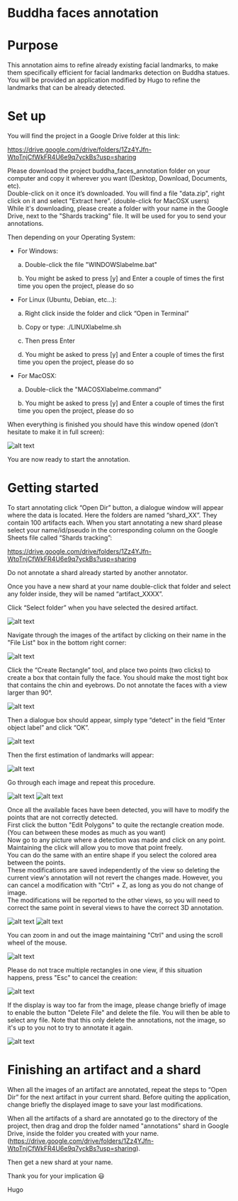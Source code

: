 Buddha faces annotation
=========================

Purpose
=======

This annotation aims to refine already existing facial landmarks, to make them specifically efficient for facial 
landmarks detection on Buddha statues.\
You will be provided an application modified by Hugo to refine the landmarks that can be already detected.

Set up
======

You will find the project in a Google Drive folder at this link:

https://drive.google.com/drive/folders/1Zz4YJfn-WtoTnjCfWkFR4U6e9q7yckBs?usp=sharing

Please download the project buddha_faces_annotation folder on your computer and copy it wherever you want (Desktop, 
Download, Documents, etc). \
Double-click on it once it’s downloaded. You will find a file "data.zip", right click on it and select "Extract here". 
(double-click for MacOSX users)\
While it's downloading, please create a folder with your name in the Google Drive, next to the "Shards tracking" file.
It will be used for you to send your annotations.

Then depending on your Operating System:

-   For Windows:
        
    a.  Double-click the file "WINDOWSlabelme.bat"
        
    b.  You might be asked to press [y] and Enter a couple of times
        the first time you open the project, please do so


-   For Linux (Ubuntu, Debian, etc…):

    a.  Right click inside the folder and click “Open in Terminal”
    
    b.  Copy or type: ./LINUXlabelme.sh
        
    c.  Then press Enter
        
    d.  You might be asked to press [y] and Enter a couple of times
            the first time you open the project, please do so


-   For MacOSX:

    a.  Double-click the "MACOSXlabelme.command"
    
    b.  You might be asked to press [y] and Enter a couple of times the
        first time you open the project, please do so


When everything is finished you should have this window opened (don’t
hesitate to make it in full screen):

![alt text](source/Pictures/Picture1.png)

You are now ready to start the annotation.

Getting started
===============

To start annotating click “Open Dir” button, a dialogue window will
appear where the data is located. Here the folders are named
“shard\_XX”. They contain 100 artifacts each. When you start annotating
a new shard please select your name/id/pseudo in the corresponding
column on the Google Sheets file called “Shards tracking”:

https://drive.google.com/drive/folders/1Zz4YJfn-WtoTnjCfWkFR4U6e9q7yckBs?usp=sharing

Do not annotate a shard already started by another annotator.

Once you have a new shard at your name double-click that folder and
select any folder inside, they will be named “artifact_XXXX”.

Click “Select folder” when you have selected the desired artifact.

![alt text](source/Pictures/Picture2.png)

Navigate through the images of the artifact by clicking on their name in the "File List" box in the bottom right corner:

![alt text](source/Pictures/Picture3.png)

Click the “Create Rectangle” tool, and place two points (two clicks) to
create a box that contain fully the face. You should make the most tight box that contains the chin and eyebrows.
Do not annotate the faces with a view larger than 90°.

![alt text](source/Pictures/Picture4.png)

Then a dialogue box should appear, simply type “detect” in the field
“Enter object label” and click “OK”.

![alt text](source/Pictures/Picture5.png)

Then the first estimation of landmarks will appear:

![alt text](source/Pictures/Picture6.png)

Go through each image and repeat this procedure.

![alt text](source/Pictures/Picture7.png)
![alt text](source/Pictures/Picture8.png)

Once all the available faces have been detected, you will have to modify the points that are not correctly detected.\
First click the button "Edit Polygons" to quite the rectangle creation mode. (You can between these modes as much as 
you want)\
Now go to any picture where a detection was made and click on any point. Maintaining the click will allow you 
to move that point freely.\
You can do the same with an entire shape if you select the colored area between the points.\
These modifications are saved independently of the view so deleting the current view's annotation will not revert the 
changes made. However, you can cancel a modification with "Ctrl" + Z, as long as you do not change of image.\
The modifications will be reported to the other views, so you will need to correct the same point in several views to 
have the correct 3D annotation.

![alt text](source/Pictures/Picture12.png)
![alt text](source/Pictures/Picture13.png)

You can zoom in and out the image maintaining "Ctrl" and using the scroll wheel of the mouse.

![alt text](source/Pictures/Picture9.png)

Please do not trace multiple rectangles in one view, if this situation happens, press "Esc" to cancel the creation:

![alt text](source/Pictures/Picture10.png)

If the display is way too far from the image, please change briefly of image to enable the button "Delete File" and 
delete the file. You will then be able to select any file. Note that this only delete the annotations, not the image, so
it's up to you not to try to annotate it again.

![alt text](source/Pictures/Picture11.png)


Finishing an artifact and a shard
=================================

When all the images of an artifact are annotated, repeat the steps to “Open Dir” for the next artifact in your 
current shard.
Before quiting the application, change briefly the displayed image to save your last modifications.

When all the artifacts of a shard are annotated go to the directory of the project, then drag and drop the folder 
named "annotations" shard in Google Drive, inside the folder you created with your name. 
(https://drive.google.com/drive/folders/1Zz4YJfn-WtoTnjCfWkFR4U6e9q7yckBs?usp=sharing).

Then get a new shard at your name.

Thank you for your implication 😃

Hugo
